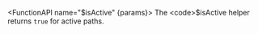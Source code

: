 <script>
    import FunctionAPI from '#cmp/FunctionAPI.svelte'

    const params = {
        path: { type: 'string', text: 'The internal path to the URL, eg.: /blog/[slug]/comments' },        
        params: { type: 'object', text: 'The parameters to be used in the URL. Parameters not used in the path will be appended to the url as a query string.' },
        options: { type: 'urlOptions', default: '{ recursive: true }', object: {
            name: 'urlOptions',
            fields: {
                recursive: { text: 'Returns true if a descendant of the path is active', type: 'boolean' }
            }
        } }
    }
</script>

<FunctionAPI name="$isActive" {params}>
    The <code>$isActive</code> helper returns <code>true</code> for active paths.
</FunctionAPI>


